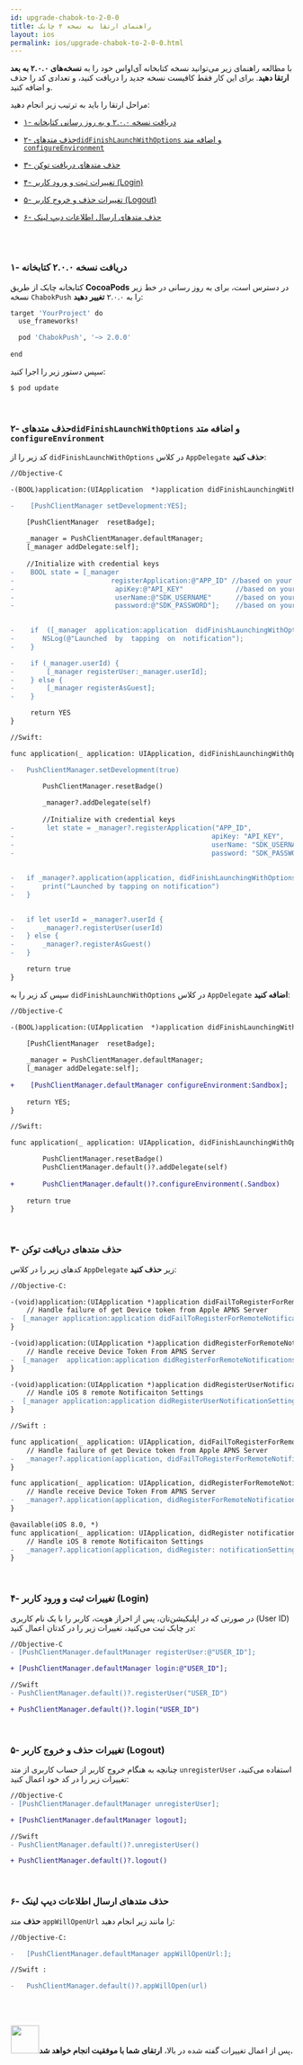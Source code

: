 ```yaml
---
id: upgrade-chabok-to-2-0-0
title: راهنمای ارتقا به نسخه ۲ چابک
layout: ios
permalink: ios/upgrade-chabok-to-2-0-0.html
---
```



با مطالعه راهنمای زیر می‌توانید نسخه کتابخانه آی‌اواس خود را به **نسخه‌های ۲.۰.۰ به بعد ارتقا دهید**. برای این کار فقط کافیست نسخه جدید را دریافت کنید، و تعدادی کد را حذف و اضافه کنید.

مراحل ارتقا را باید به ترتیب زیر انجام دهید:

- [۱- دریافت نسخه ۲.۰.۰ و به روز رسانی کتابخانه](#%DB%B1--%D8%AF%D8%B1%DB%8C%D8%A7%D9%81%D8%AA-%D9%86%D8%B3%D8%AE%D9%87-%DB%B2%DB%B0%DB%B0-%DA%A9%D8%AA%D8%A7%D8%A8%D8%AE%D8%A7%D9%86%D9%87)

- [۲- حذف متدهای`didFinishLaunchWithOptions` و اضافه متد `configureEnvironment`](#۲--حذف-متدهایdidfinishlaunchwithoptions-و-اضافه-متد-configureenvironment)

- [۳- حذف متدهای دریافت توکن](#۳--حذف-متدهای-دریافت-توکن)

-  [۴- تغییرات ثبت و ورود کاربر (Login)](#۴--تغییرات-ثبت-و-ورود-کاربر-login)

- [۵- تغییرات حذف و خروج کاربر (Logout)](#۵--تغییرات-حذف-و-خروج-کاربر-logout)
 
- [۶- حذف متدهای ارسال اطلاعات دیپ لینک](#%DB%B6--%D8%AD%D8%B0%D9%81-%D9%85%D8%AA%D8%AF%D9%87%D8%A7%DB%8C-%D8%A7%D8%B1%D8%B3%D8%A7%D9%84-%D8%A7%D8%B7%D9%84%D8%A7%D8%B9%D8%A7%D8%AA-%D8%AF%DB%8C%D9%BE-%D9%84%DB%8C%D9%86%DA%A9)

<br><br>

### ۱- دریافت نسخه ۲.۰.۰ کتابخانه

کتابخانه چابک از طریق **CocoaPods** در دسترس است، برای به روز رسانی در خط زیر نسخه `ChabokPush` را به ۲.۰.۰ **تغییر دهید**:


```bash
target 'YourProject' do
  use_frameworks!

  pod 'ChabokPush', '~> 2.0.0'
  
end
```

سپس دستور زیر را اجرا کنید:

```bash
$ pod update
```

<br>

### ۲- حذف متدهای`didFinishLaunchWithOptions` و اضافه متد `configureEnvironment`

کد زیر را از  `didFinishLaunchWithOptions` در کلاس `AppDelegate` **حذف کنید**:

```diff
//Objective-C

‌-(BOOL)application:(UIApplication  *)application didFinishLaunchingWithOptions:(NSDictionary *)launchOptions {     

-    [PushClientManager setDevelopment:YES];

    [PushClientManager  resetBadge];
    
    _manager = PushClientManager.defaultManager;
    [_manager addDelegate:self];
    
    //Initialize with credential keys
-    BOOL state = [_manager
-		                 registerApplication:@"APP_ID" //based on your environment
-                         apiKey:@"API_KEY"             //based on your environment
-                         userName:@"SDK_USERNAME"      //based on your environment
-                         password:@"SDK_PASSWORD"];    //based on your environment
  

-    if  ([_manager  application:application  didFinishLaunchingWithOptions:launchOptions])  {
-    	NSLog(@"Launched  by  tapping  on  notification");
-    }

-    if (_manager.userId) {
-        [_manager registerUser:_manager.userId];
-    } else {
-        [_manager registerAsGuest];
-    }

     return YES
}
```

```diff
//Swift:

func application(_ application: UIApplication, didFinishLaunchingWithOptions launchOptions: [UIApplicationLaunchOptionsKey: Any]?) -> Bool {

-	PushClientManager.setDevelopment(true)

        PushClientManager.resetBadge()
        
        _manager?.addDelegate(self)
        
        //Initialize with credential keys
-        let state = _manager?.registerApplication("APP_ID",					//based on your environment
-                                                 apiKey: "API_KEY",     	//based on your environment
-                                                 userName: "SDK_USERNAME",  //based on your environment
-                                                 password: "SDK_PASSWORD")  //based on your environment
        
 
-	if _manager?.application(application, didFinishLaunchingWithOptions: launchOptions) == true {
-		print("Launched by tapping on notification")
-	}

	
-	if let userId = _manager?.userId {
-		_manager?.registerUser(userId)
-	} else {
-		_manager?.registerAsGuest()
-	}

    return true
}

```

سپس کد زیر را به  `didFinishLaunchWithOptions` در کلاس `AppDelegate` **اضافه کنید**: 

```diff
//Objective-C

‌-(BOOL)application:(UIApplication  *)application didFinishLaunchingWithOptions:(NSDictionary *)launchOptions {     

    [PushClientManager  resetBadge];
    
    _manager = PushClientManager.defaultManager;
    [_manager addDelegate:self];
    
+    [PushClientManager.defaultManager configureEnvironment:Sandbox];
    
    return YES;
}
```

```diff
//Swift:

func application(_ application: UIApplication, didFinishLaunchingWithOptions launchOptions: [UIApplicationLaunchOptionsKey: Any]?) -> Bool {

        PushClientManager.resetBadge()
        PushClientManager.default()?.addDelegate(self)
	
+       PushClientManager.default()?.configureEnvironment(.Sandbox)
	
	return true
}

```

<br>

### ۳- حذف متدهای دریافت توکن 

کدهای زیر را در کلاس `AppDelegate` زیر **حذف کنید**:

```diff
//Objective-C:

‌-(void)application:(UIApplication *)application didFailToRegisterForRemoteNotificationsWithError:(NSError *)error{
    // Handle failure of get Device token from Apple APNS Server
-  [_manager application:application didFailToRegisterForRemoteNotificationsWithError:error];
}

‌-(void)application:(UIApplication *)application didRegisterForRemoteNotificationsWithDeviceToken:(NSData *)deviceToken{
    // Handle receive Device Token From APNS Server
-  [_manager  application:application didRegisterForRemoteNotificationsWithDeviceToken:deviceToken];
}

‌-(void)application:(UIApplication *)application didRegisterUserNotificationSettings:(UIUserNotificationSettings *)notificationSettings{
    // Handle iOS 8 remote Notificaiton Settings
-  [_manager application:application didRegisterUserNotificationSettings:notificationSettings];
}
```

```diff
//Swift :

func application(_ application: UIApplication, didFailToRegisterForRemoteNotificationsWithError error: Error) {
	// Handle failure of get Device token from Apple APNS Server
- 	_manager?.application(application, didFailToRegisterForRemoteNotificationsWithError: error)
}

func application(_ application: UIApplication, didRegisterForRemoteNotificationsWithDeviceToken deviceToken: Data) {
	// Handle receive Device Token From APNS Server
- 	_manager?.application(application, didRegisterForRemoteNotificationsWithDeviceToken: deviceToken)  
}

@available(iOS 8.0, *)
func application(_ application: UIApplication, didRegister notificationSettings: UIUserNotificationSettings) {
	// Handle iOS 8 remote Notificaiton Settings
- 	_manager?.application(application, didRegister: notificationSettings)
}
```

<br>

### ۴- تغییرات ثبت و ورود کاربر (Login)
در صورتی که در اپلیکیشن‌تان، پس از احراز هویت، کاربر را با یک نام کاربری (User ID) در چابک ثبت می‌کنید، تغییرات زیر را در کدتان اعمال کنید:

```diff
//Objective-C
- [PushClientManager.defaultManager registerUser:@"USER_ID"];

+ [PushClientManager.defaultManager login:@"USER_ID"];
```
```diff
//Swift
- PushClientManager.default()?.registerUser("USER_ID")

+ PushClientManager.default()?.login("USER_ID")
```

<br>

### ۵- تغییرات حذف و خروج کاربر (Logout)
 
 چنانچه به هنگام خروج کاربر از حساب کاربری  از متد `unregisterUser` استفاده می‌کنید، تغییرات زیر را در کد خود اعمال کنید:

```diff
//Objective-C
- [PushClientManager.defaultManager unregisterUser];

+ [PushClientManager.defaultManager logout];
```
```diff
//Swift
- PushClientManager.default()?.unregisterUser()

+ PushClientManager.default()?.logout()
```

<br>

### ۶- حذف متدهای ارسال اطلاعات دیپ لینک

**حذف** متد `appWillOpenUrl` را مانند زیر انجام دهید:

```diff
//Objective-C:

-	[PushClientManager.defaultManager appWillOpenUrl:]; 
```

```diff
//Swift :

-	PushClientManager.default()?.appWillOpen(url)
```

<br><br>

<p style="text-align: center;"><img src="http://uupload.ir/files/l3ij_done.jpg" style="height:50px;" />پس از اعمال تغییرات گفته شده در بالا، <b>ارتقای شما با موفقیت انجام خواهد شد.</b>
</p>

